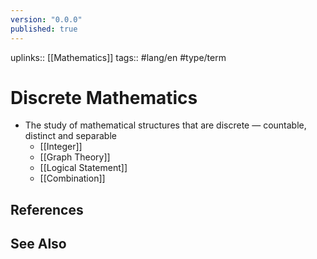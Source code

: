 ```yaml
---
version: "0.0.0"
published: true
---
```

uplinks:: [[Mathematics]]
tags:: #lang/en #type/term
# Discrete Mathematics
- The study of mathematical structures that are discrete — countable, distinct and separable
	- [[Integer]]
	- [[Graph Theory]]
	- [[Logical Statement]]
	- [[Combination]]

## References

## See Also
